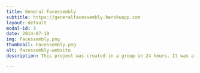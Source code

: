 ```yaml
---
title: General Facessembly
subtitle: https://generalfacessembly.herokuapp.com
layout: default
modal-id: 3
date: 2014-07-19
img: Facessembly.png
thumbnail: Facessembly.png
alt: facessembly-website
description: This project was created in a group in 24 hours. It was a simple idea of making a  placeholder application with the faces of the WDI16 cohort. Additionally, the user can select from five different effects to apply to his placeholder.

---
```

